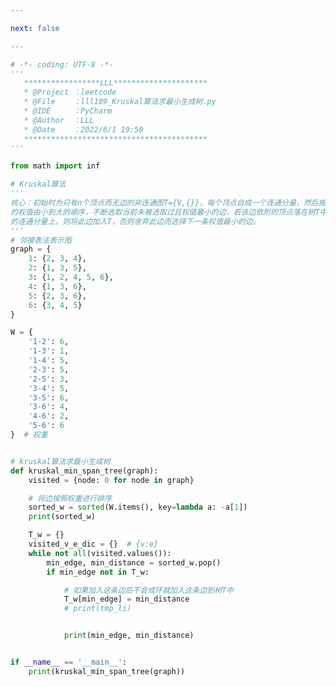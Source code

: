 ```yaml
---

next: false

---
```




<BlogInfo id="1184" title="112.Kruskal算法求最小生成树" author="白日梦想猿" pv=0 read_times=0 pre_cost_time="1分8秒" category="leetcode" tag_list="['leetcode']" create_time="2022.06.01 19:50:25" update_time="2022.06.05 18:40:29" />

```python
# -*- coding: UTF-8 -*-
'''
   *****************LLL*********************
   * @Project ：leetcode                       
   * @File    ：lll109_Kruskal算法求最小生成树.py
   * @IDE     ：PyCharm             
   * @Author  ：LLL                         
   * @Date    ：2022/6/1 19:50             
   *****************************************
'''

from math import inf

# Kruskal算法
'''
核心：初始时为只有n个顶点而无边的非连通图T={V,{}}，每个顶点自成一个连通分量，然后按照边
的权值由小到大的顺序，不断选取当前未被选取过且权值最小的边，若该边依附的顶点落在树T中不同
的连通分量上，则将此边加入T，否则舍弃此边而选择下一条权值最小的边。
'''
# 邻接表法表示图
graph = {
    1: {2, 3, 4},
    2: {1, 3, 5},
    3: {1, 2, 4, 5, 6},
    4: {1, 3, 6},
    5: {2, 3, 6},
    6: {3, 4, 5}
}

W = {
    '1-2': 6,
    '1-3': 1,
    '1-4': 5,
    '2-3': 5,
    '2-5': 3,
    '3-4': 5,
    '3-5': 6,
    '3-6': 4,
    '4-6': 2,
    '5-6': 6
}  # 权重


# kruskal算法求最小生成树
def kruskal_min_span_tree(graph):
    visited = {node: 0 for node in graph}

    # 将边按照权重进行排序
    sorted_w = sorted(W.items(), key=lambda a: -a[1])
    print(sorted_w)

    T_w = {}
    visited_v_e_dic = {}  # {v:e}
    while not all(visited.values()):
        min_edge, min_distance = sorted_w.pop()
        if min_edge not in T_w:

            # 如果加入这条边后不会成环就加入这条边到树T中
            T_w[min_edge] = min_distance
            # print(tmp_li)


            print(min_edge, min_distance)


if __name__ == '__main__':
    print(kruskal_min_span_tree(graph))

```



<ActionBox />
